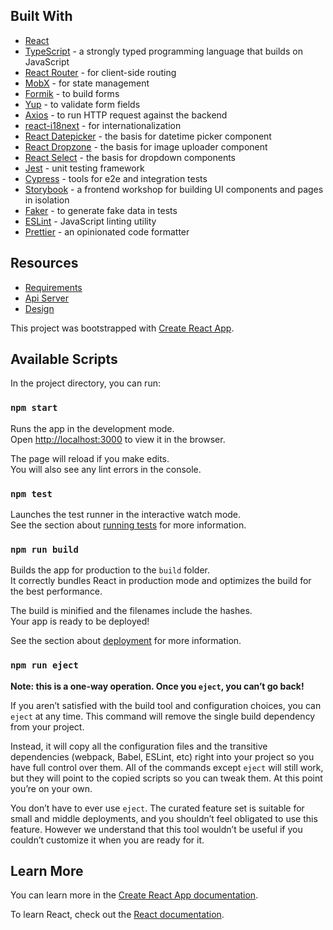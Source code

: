 ## Built With

- [React](https://reactjs.org/)
- [TypeScript](https://www.typescriptlang.org/) - a strongly typed programming language that builds on JavaScript
- [React Router](https://reactrouter.com/en/main) - for client-side routing
- [MobX](https://mobx.js.org/README.html) - for state management
- [Formik](https://formik.org/) - to build forms
- [Yup](https://github.com/jquense/yup) - to validate form fields
- [Axios](https://axios-http.com/) - to run HTTP request against the backend
- [react-i18next](https://react.i18next.com/) - for internationalization
- [React Datepicker](https://reactdatepicker.com/) - the basis for datetime picker component
- [React Dropzone](https://react-dropzone.js.org/) - the basis for image uploader component
- [React Select](https://react-select.com/home) - the basis for dropdown components
- [Jest](https://jestjs.io) - unit testing framework
- [Cypress](https://www.cypress.io/) - tools for e2e and integration tests
- [Storybook](https://storybook.js.org/) - a frontend workshop for building UI components and pages in isolation
- [Faker](https://fakerjs.dev/) - to generate fake data in tests
- [ESLint](https://eslint.org/) - JavaScript linting utility
- [Prettier](https://prettier.io/) - an opinionated code formatter

## Resources

- [Requirements](https://gitlab.com/samfeinternship2022/docs)
- [Api Server](https://gitlab.com/samfeinternship2022/api-server)
- [Design](https://www.figma.com/file/xu4vtVzCyKp9Thzpp7DkVj/Internship-Meetups-App?node-id=129%3A0&t=B6e10yduGP4ACePq-0)

This project was bootstrapped with [Create React App](https://github.com/facebook/create-react-app).

## Available Scripts

In the project directory, you can run:

### `npm start`

Runs the app in the development mode.\
Open [http://localhost:3000](http://localhost:3000) to view it in the browser.

The page will reload if you make edits.\
You will also see any lint errors in the console.

### `npm test`

Launches the test runner in the interactive watch mode.\
See the section about [running tests](https://facebook.github.io/create-react-app/docs/running-tests) for more information.

### `npm run build`

Builds the app for production to the `build` folder.\
It correctly bundles React in production mode and optimizes the build for the best performance.

The build is minified and the filenames include the hashes.\
Your app is ready to be deployed!

See the section about [deployment](https://facebook.github.io/create-react-app/docs/deployment) for more information.

### `npm run eject`

**Note: this is a one-way operation. Once you `eject`, you can’t go back!**

If you aren’t satisfied with the build tool and configuration choices, you can `eject` at any time. This command will remove the single build dependency from your project.

Instead, it will copy all the configuration files and the transitive dependencies (webpack, Babel, ESLint, etc) right into your project so you have full control over them. All of the commands except `eject` will still work, but they will point to the copied scripts so you can tweak them. At this point you’re on your own.

You don’t have to ever use `eject`. The curated feature set is suitable for small and middle deployments, and you shouldn’t feel obligated to use this feature. However we understand that this tool wouldn’t be useful if you couldn’t customize it when you are ready for it.

## Learn More

You can learn more in the [Create React App documentation](https://facebook.github.io/create-react-app/docs/getting-started).

To learn React, check out the [React documentation](https://reactjs.org/).
